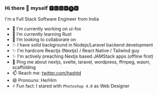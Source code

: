 ### Hi there 👋 myself 🆃🆄🆂🅷🅐🆁 

I'm a Full Stack Software Engineer from India 
- 🔭 I'm currently working on ui-fox
- 🌱 I’m currently learning Rust
- 👯 I’m looking to collaborate on 
- ✨ I have solid background in Nodejs/Laravel backend development
- ✨ I'm hardcore Reactjs (Nextjs) / React Native / Tailwind guy
- ✨ I'm actively preaching Nextjs based JAMStack apps (offline first)
- 💬 Ping me about nextjs, svelte, laravel, wordpress, ffmpeg, wasm, scaffolding
- 📫 Reach me: [twitter.com/hashtd](https://twitter.com/hashtd)
- 😄 Pronouns: He/Him
- ⚡ Fun fact: I stared with `Photoshop 4.0` as Web Designer
